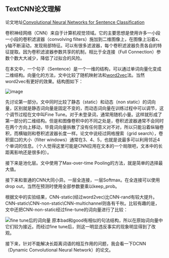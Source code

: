 ## TextCNN论文理解

论文地址[Convolutional Neural Networks for Sentence Classification](https://arxiv.org/pdf/1408.5882v2.pdf)

卷积神经网络（CNN）来自于计算机视觉领域。它的主要思想是使用许多一小段一小段的卷积滤波器（convolving filters）施加到二维图像上，在图像上沿着x、y轴不断滚动，发现局部特征。可以有很多滤波器，每个卷积滤波器负责各自的特征提取。因为卷积滤波器参数共享的机制，相比于全连接（Full Connection）参数个数大大减少，降低了过拟合的风险。

在本文中，一个句子（Sentence）是一个一维的结构，可以通过单词向量化变成二维结构。向量化的方法，文中比较了随机映射法和[word2vec](https://arxiv.org/pdf/1301.3781.pdf)法。当然word2vec有更好的效果。结构图如下：

![image](https://userno666.github.io/paper%20learn/2018-06-23%2014-06-32屏幕截图.png)

先讨论第一部分。文中同时比较了静态（static）和动态（non static）的词向量，区别就是静态词向量是固定不变的，而动态词向量在训练过程中可以调节，这个调节过程在文中叫Fine Tune。对于未登录词，通常用随机小量。这样就形成了第一部分的二维结构。但是和图像卷积中的不同之处是，卷积滤波器通常不会同时在两个方向上移动，毕竟词向量拆散了没有任何意义对不对，所以只能沿着纵轴卷积，而横轴则和卷积滤波器长度一样。论文中说经过网格搜索（grid search），卷积窗口的大小（filter windows）通常在3、4、5，也就是说最多可以利用邻近4个单词的信息。（个人觉得这里可能是CNN应用在文本的一个局限吧，文本中的长距离影响还是很多的）。

接下来是池化层。文中使用了Max-over-time Pooling的方法，就是简单的选择最大值。

接下来和普通的CNN大同小异。一层全连接，一层Softmax。在全连接可以使用drop out，当然在预测时使用全部参数要乘以keep_prob。

根据文中的实验结果，CNN-static(经过word2vec)比CNN-rand有较大提升。CNN-static\CNN-non-static\CNN-multichannel则各有千秋。比较有趣的是，文中还把CNN-non-static经过fine-tune的词向量进行了比较：

![fine tune后的词向量](https://userno666.github.io/paper%20learn/2018-06-23%2014-48-44屏幕截图.png)
原本bad和good有相似的句法结构，所以在原始词向量中它们较为接近。而经过fine tune后，则这一明显违反事实的现象明显得到了改观。

接下来，针对不能解决长距离词语的相互作用的问题，我会看一下DCNN（Dynamic Convolutional Neural Network）的论文。
